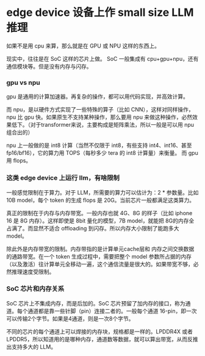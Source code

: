 # edge device 设备上作 small size LLM 推理

如果不是用 cpu 来算，那么就是在 GPU 或 NPU 这样的东西上。

现实中，往往是在 SoC 这样的芯片上做。 SoC 一般集成有 cpu+gpu+npu，还有通信模块等。但是没有内存与闪存。

### gpu vs npu

gpu 是通用的计算加速器。再复杂的操作，都可以用代码实现，并高效计算。

而 npu，是以硬件方式实现了一些特殊的算子（比如 CNN），这样对同样操作，npu 比 gpu 快。如果原生不支持某种操作，那么要用 npu 来做这种操作，必然效果低下。（对于transformer来说，主要构成是矩阵乘法，所以一般是可以用 npu 组合出的）

npu 上一般做的是 int8 计算（当然不仅限于 int8，有些支持 int4、int16、甚至 fp16/bf16），它的算力用 TOPS（每秒多少 tera 的 int8 计算量）来衡量。 而 gpu 用 flops。

### 这类 edge device 上运行 llm，有啥限制

一般感觉限制在于算力。对于 LLM，所需要的算力可以估计为：2 * 参数量。比如 10B model，每个 token 的生成 flops 是 20G。当前芯片一般都满足这类算力。

真正的限制在于内存与内存带宽。一般内存也就 4G、8G 的样子（比如 iphone 16 是 8G 内存）。这样即使是 8bit 量化的模型，7B model，就能把 8G的内存全占满了。而显然不适合 offloading 到闪存。所以内存大小限制了能跑多大 model。

除此外是内存带宽的限制。内存带指的是计算单元cache层和 内存之间交换数据的通路带宽。在一个 token 生成过程中，需要把整个 model 参数所占据的内存（以及激活）往计算单元全移动一遍，这个通信流量是很大的。如果带宽不够，必然推理速度受限制。

### SoC 芯片和内存关系

SoC 芯片上不集成内存，而是后加的。SoC 芯片预留了加内存的接口，称为通道。每个通道都是靠一些针脚（pin）连接二者的。一般每个通道 16-pin，即一次可以传输2个字节。如果是4通道，则是一次8个字节。

不同的芯片的每个通道上可以焊接的内存块，规格都是一样的。LPDDR4X 或者 LPDDR5，所以知道用的是哪种内存，通道数等数据，就可以算出带宽，从而反推出支持多大的 LLM。
